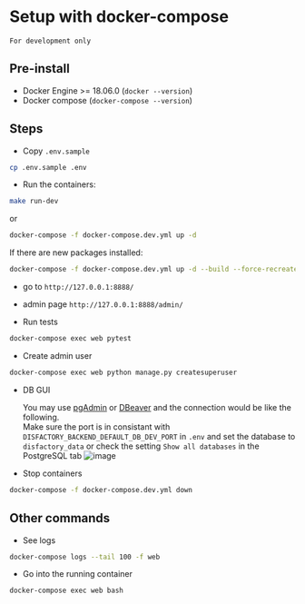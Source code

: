 # Setup with docker-compose

`For development only`

## Pre-install

- Docker Engine >= 18.06.0 (`docker --version`)
- Docker compose (`docker-compose --version`)

## Steps

- Copy `.env.sample`

```bash
cp .env.sample .env
```

- Run the containers:

```bash
make run-dev
```

or

```bash
docker-compose -f docker-compose.dev.yml up -d
```

If there are new packages installed:

```bash
docker-compose -f docker-compose.dev.yml up -d --build --force-recreate
```

- go to `http://127.0.0.1:8888/`
- admin page `http://127.0.0.1:8888/admin/`

- Run tests

```bash
docker-compose exec web pytest
```

- Create admin user

```bash
docker-compose exec web python manage.py createsuperuser
```

- DB GUI

  You may use [pgAdmin](https://www.pgadmin.org/) or [DBeaver](https://dbeaver.io/) and the connection would be like the following. <br />
  Make sure the port is in consistant with `DISFACTORY_BACKEND_DEFAULT_DB_DEV_PORT` in `.env` and set the database to `disfactory_data` or check the setting `Show all databases` in the PostgreSQL tab ![image](https://i.imgur.com/8V1nDia.png)

- Stop containers

```bash
docker-compose -f docker-compose.dev.yml down
```

## Other commands

- See logs

```bash
docker-compose logs --tail 100 -f web

```

- Go into the running container

```bash
docker-compose exec web bash

```
